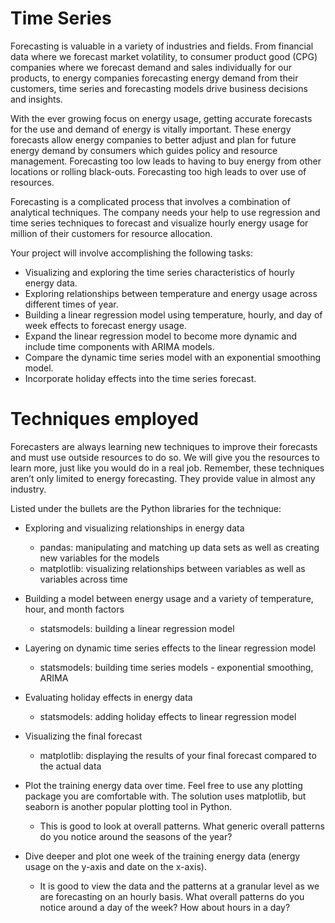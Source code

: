 # Time Series

Forecasting is valuable in a variety of industries and fields. From financial data where we forecast market volatility, 
to consumer product good (CPG) companies where we forecast demand and sales individually for our products, to energy companies forecasting energy demand from their customers, 
time series and forecasting models drive business decisions and insights.

With the ever growing focus on energy usage, getting accurate forecasts for the use and demand of energy is vitally important. 
These energy forecasts allow energy companies to better adjust and plan for future energy demand by consumers which guides policy and resource management. 
Forecasting too low leads to having to buy energy from other locations or rolling black-outs. Forecasting too high leads to over use of resources.

Forecasting is a complicated process that involves a combination of analytical techniques. 
The company needs your help to use regression and time series techniques to forecast and visualize hourly energy usage for million of their customers for resource allocation.

Your project will involve accomplishing the following tasks:

* Visualizing and exploring the time series characteristics of hourly energy data.
* Exploring relationships between temperature and energy usage across different times of year.
* Building a linear regression model using temperature, hourly, and day of week effects to forecast energy usage.
* Expand the linear regression model to become more dynamic and include time components with ARIMA models.
* Compare the dynamic time series model with an exponential smoothing model.
* Incorporate holiday effects into the time series forecast.


# Techniques employed
Forecasters are always learning new techniques to improve their forecasts and must use outside resources to do so. We will give you the resources to learn more, 
just like you would do in a real job. Remember, these techniques aren’t only limited to energy forecasting. They provide value in almost any industry.


Listed under the bullets are the Python libraries for the technique:

* Exploring and visualizing relationships in energy data

     * pandas: manipulating and matching up data sets as well as creating new variables for the models
     * matplotlib: visualizing relationships between variables as well as variables across time
     
* Building a model between energy usage and a variety of temperature, hour, and month factors

     * statsmodels: building a linear regression model
* Layering on dynamic time series effects to the linear regression model

    * statsmodels: building time series models - exponential smoothing, ARIMA
    
* Evaluating holiday effects in energy data

    * statsmodels: adding holiday effects to linear regression model
* Visualizing the final forecast

    * matplotlib: displaying the results of your final forecast compared to the actual data


* Plot the training energy data over time. Feel free to use any plotting package you are comfortable with. The solution uses matplotlib, but seaborn is another popular plotting tool in Python.
    * This is good to look at overall patterns. What generic overall patterns do you notice around the seasons of the year?

* Dive deeper and plot one week of the training energy data (energy usage on the y-axis and date on the x-axis).
   * It is good to view the data and the patterns at a granular level as we are forecasting on an hourly basis. What overall patterns do you notice around a day of the week? How about hours in a day?

